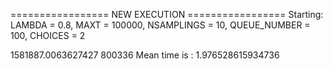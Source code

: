 ================= NEW EXECUTION =================
Starting:
	LAMBDA = 0.8,
	MAXT = 100000,
	NSAMPLINGS = 10,
	QUEUE_NUMBER = 100,
	CHOICES = 2

1581887.0063627427 800336
Mean time is : 1.976528615934736
